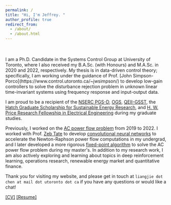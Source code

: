 ```yaml
---
permalink: /
title: "Hi, I'm Jeffrey. "
author_profile: true
redirect_from: 
  - /about/
  - /about.html
---
```


<br>
<br>
I am a Ph.D. Candidate in the Systems Control Group at University of Toronto, where I also received my B.A.Sc. (with Honours) and M.A.Sc. in 2020 and 2022, respectively. My thesis is in data-driven control theory; specifically, I am working under the guidance of Prof. [John Simpson-Porco](https://www.control.utoronto.ca/~jwsimpson/) to develop low-gain controllers to solve the disturbance rejection problem in unknown linear time-invariant systems using frequency response and input-output data. 

I am proud to be a recipient of the [NSERC PGS-D](https://search.open.canada.ca/grants/record/nserc-crsng,110_2024_2025_Q4_87,current), [OGS](https://www.sgs.utoronto.ca/awards/ontario-graduate-scholarship/), [QEII-GSST](https://osap.gov.on.ca/OSAPPortal/en/A-ZListofAid/PRDR019236.html), the [Hatch Graduate Scholarship for Sustainable Energy Research](https://energy.utoronto.ca/), and [H. W. Price Research Fellowship in Electrical Engineering](https://www.ece.utoronto.ca/graduates/financial-support/scholarships/) during my graduate studies.  

Previously, I worked on the [AC power flow problem](https://en.wikipedia.org/wiki/Power-flow_study) from 2019 to 2022. I worked with Prof. [Zeb Tate](https://www.ece.utoronto.ca/people/tate-j/) to develop [convolutional neural networks](https://arxiv.org/abs/2004.09342) to accelerate the Newton-Raphson power flow computations in my undergrad, and I later developed a more rigorous [fixed-point algorithm](https://ieeexplore.ieee.org/abstract/document/10156226) to solve the AC power flow problem during my master's. In addition to my research work, I am also actively exploring and learning about topics in deep reinforcement learning, operations research, renewable energy market and quantitative finance. 

<!-- Outside work, I am an experienced amateur violinist of 20+ years (my favorite works are written by [Mahler](https://www.youtube.com/watch?v=Oi6ZjkXFlcU) and [Bach](https://youtu.be/vhOaS_Cy8_8?si=TNHShy0LIqunDOaa)), an avid reader (but in all honesty, really a [book hoarder](https://www.booksalefinder.com/utgeneral.html)), and I am working on achieving my [fitness goals](https://ljchen.github.io/posts/fitness-goals.html) by 2027.  -->

Thank you for visiting my website, and please get in touch at `liangjie dot chen at mail dot utoronto dot ca` if you have any questions or would like a chat! 


[[CV]](https://ljchen.ca/files/cv.pdf) [[Resume]](https://ljchen.ca/files/resume.pdf)